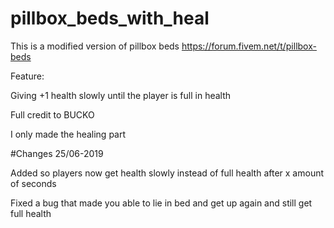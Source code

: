 # pillbox_beds_with_heal

This is a modified version of pillbox beds https://forum.fivem.net/t/pillbox-beds

Feature:

Giving +1 health slowly until the player is full in health

Full credit to BUCKO

I only made the healing part



#Changes 25/06-2019

Added so players now get health slowly instead of full health after x amount of seconds

Fixed a bug that made you able to lie in bed and get up again and still get full health
